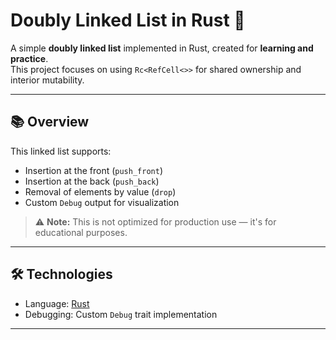 # Doubly Linked List in Rust 🦀

A simple **doubly linked list** implemented in Rust, created for **learning and practice**.  
This project focuses on using `Rc<RefCell<>>` for shared ownership and interior mutability.

---

## 📚 Overview

This linked list supports:

- Insertion at the front (`push_front`)
- Insertion at the back (`push_back`)
- Removal of elements by value (`drop`)
- Custom `Debug` output for visualization

> ⚠️ **Note:** This is not optimized for production use — it's for educational purposes.

---

## 🛠 Technologies

- Language: [Rust](https://www.rust-lang.org/)
- Debugging: Custom `Debug` trait implementation

---
